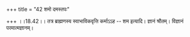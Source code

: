 +++
title = "42 शमो दमस्तपः"

+++
।।18.42।। तत्र ब्राह्मणस्य स्वाभाविकवृत्ति कर्माऽऽह -- शम इत्यादि। ज्ञानं
श्रौतम्। विज्ञानं परमात्मज्ञानम्।
